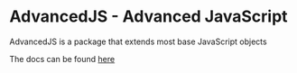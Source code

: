 # AdvancedJS - Advanced JavaScript

AdvancedJS is a package that extends most base JavaScript objects

The docs can be found [here](https://github.com/PyroTechniac/AdvancedJS/blob/master/docs/docs.md)
